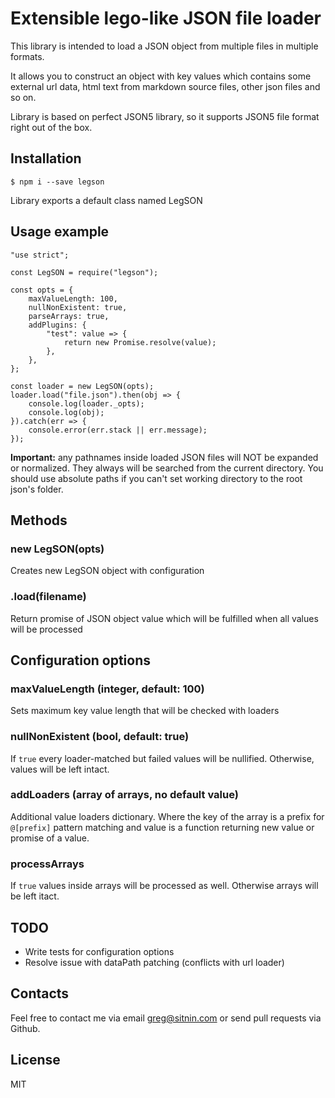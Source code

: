 # Extensible lego-like JSON file loader

This library is intended to load a JSON object from multiple files in multiple formats.

It allows you to construct an object with key values which contains some external url data, html text from markdown source files, other json files and so on.

Library is based on perfect JSON5 library, so it supports JSON5 file format right out of the box.

## Installation

    $ npm i --save legson

Library exports a default class named LegSON

## Usage example

    "use strict";

    const LegSON = require("legson");

    const opts = {
        maxValueLength: 100,
        nullNonExistent: true,
        parseArrays: true,
        addPlugins: {
            "test": value => {
                return new Promise.resolve(value);
            },
        },
    };

    const loader = new LegSON(opts);
    loader.load("file.json").then(obj => {
        console.log(loader._opts);
        console.log(obj);
    }).catch(err => {
        console.error(err.stack || err.message);
    });

**Important:** any pathnames inside loaded JSON files will NOT be expanded or normalized. They always will be searched from the current directory. You should use absolute paths if you can't set working directory to the root json's folder.

## Methods

### new LegSON(opts)

Creates new LegSON object with configuration

### .load(filename)

Return promise of JSON object value which will be fulfilled when all values will be processed

## Configuration options

### maxValueLength (integer, default: 100)

Sets maximum key value length that will be checked with loaders

### nullNonExistent (bool, default: true)

If `true` every loader-matched but failed values will be nullified. Otherwise, values will be left intact.

### addLoaders (array of arrays, no default value)

Additional value loaders dictionary. Where the key of the array is a prefix for `@[prefix]` pattern matching and value is a function returning new value or promise of a value.

### processArrays

If `true` values inside arrays will be processed as well. Otherwise arrays will be left itact.

## TODO

- Write tests for configuration options
- Resolve issue with dataPath patching (conflicts with url loader)

## Contacts

Feel free to contact me via email greg@sitnin.com or send pull requests via Github.

## License

MIT
